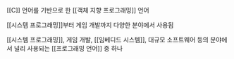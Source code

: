 [[C]] 언어를 기반으로 한 [[객체 지향 프로그래밍]] 언어

[[시스템 프로그래밍]]부터 게임 개발까지 다양한 분야에서 사용됨

[[시스템 프로그래밍]], 게임 개발, [[임베디드 시스템]], 대규모 소프트웨어 등의 분야에서 널리 사용되는 [[프로그래밍 언어]] 중 하나